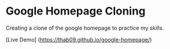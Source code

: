 # Google Homepage Cloning
Creating a clone of the google homepage to practice my skills.

[Live Demo] (https://thab09.github.io/google-homepage/)
